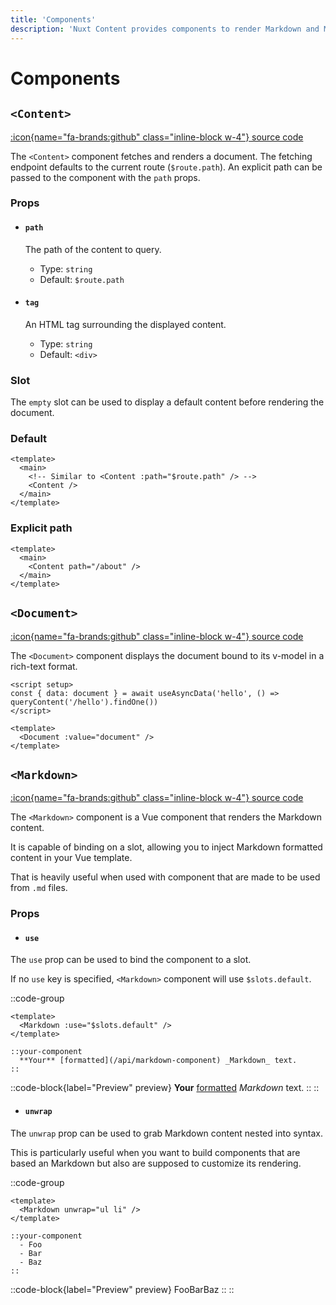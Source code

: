 ```yaml
---
title: 'Components'
description: 'Nuxt Content provides components to render Markdown and MDC.'
---
```


# Components

## `<Content>`

[:icon{name="fa-brands:github" class="inline-block w-4"} source code](https://github.com/nuxt/content/blob/main/src/runtime/components/Content.vue)

The `<Content>` component fetches and renders a document. The fetching endpoint defaults to the current route (`$route.path`). An explicit path can be passed to the component with the `path` props.

### Props

- #### `path`

  The path of the content to query.
  - Type: `string`
  - Default: `$route.path`

- #### `tag`

  An HTML tag surrounding the displayed content.
  - Type: `string`
  - Default: `<div>`

### Slot

The `empty` slot can be used to display a default content before rendering the document.

### Default

```vue [pages/[...slug.vue]]
<template>
  <main>
    <!-- Similar to <Content :path="$route.path" /> -->
    <Content />
  </main>
</template>
```

### Explicit path

```vue [app.vue]
<template>
  <main>
    <Content path="/about" />
  </main>
</template>
```

## `<Document>`

[:icon{name="fa-brands:github" class="inline-block w-4"} source code](https://github.com/nuxt/content/blob/main/src/runtime/components/Document.vue)

The `<Document>` component displays the document bound to its v-model in a rich-text format.

```vue [app.vue]
<script setup>
const { data: document } = await useAsyncData('hello', () => queryContent('/hello').findOne())
</script>

<template>
  <Document :value="document" />
</template>
```

## `<Markdown>`

[:icon{name="fa-brands:github" class="inline-block w-4"} source code](https://github.com/nuxt/content/blob/main/src/runtime/components/Markdown.vue)

The `<Markdown>` component is a Vue component that renders the Markdown content.

It is capable of binding on a slot, allowing you to inject Markdown formatted content in your Vue template.

That is heavily useful when used with component that are made to be used from `.md` files.

### Props

- #### `use`

The `use` prop can be used to bind the component to a slot.

If no `use` key is specified, `<Markdown>` component will use `$slots.default`.

::code-group
  ```vue [Component]
  <template>
    <Markdown :use="$slots.default" />
  </template>
  ```

  ```vue [Markdown]
  ::your-component
    **Your** [formatted](/api/markdown-component) _Markdown_ text.
  ::
  ```

  ::code-block{label="Preview" preview}
  **Your** [formatted](/api/markdown-component) _Markdown_ text.
  ::
::

- #### `unwrap`

The `unwrap` prop can be used to grab Markdown content nested into syntax.

This is particularly useful when you want to build components that are based an Markdown but also are supposed to customize its rendering.

::code-group
  ```vue [Component]
  <template>
    <Markdown unwrap="ul li" />
  </template>
  ```

  ```vue [Markdown]
  ::your-component
    - Foo
    - Bar
    - Baz
  ::
  ```

  ::code-block{label="Preview" preview}
  FooBarBaz
  ::
::
